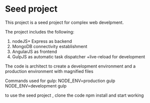 # Seed project

This project is a seed project for complex web develpment.

The project includes the following:
1. nodeJS+ Express as backend
2. MongoDB connectivity establishment
3. AngularJS as frontend
4. GulpJS as automatic task dispatcher +live-reload for development

The code is architect to create a development environment
and a production environment with magnified files

Commands used for gulp:
NODE_ENV=production gulp
NODE_ENV=development gulp

to use the seed project , clone the code
npm install
and start working
